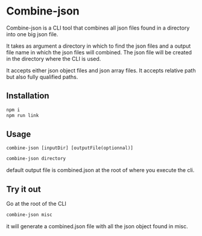 # Combine-json

Combine-json is a CLI tool that combines all json files found in a directory into one big json file.

It takes as argument a directory in which to find the json files and a output file name in which the json files will combined.
The json file will be created in the directory where the CLI is used.

It accepts either json object files and json array files.
It accepts relative path but also fully qualified paths.

## Installation
```bash
npm i
npm run link
```

## Usage 
`combine-json [inputDir] [outputFile(optionnal)]`
```bash
combine-json directory
```
default output file is combined.json at the root of where you execute the cli.

## Try it out
Go at the root of the CLI 
```bash
combine-json misc
```
it will generate a combined.json file with all the json object found in misc.
